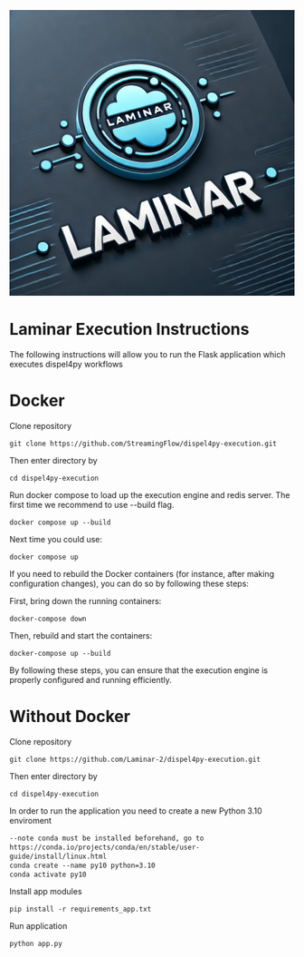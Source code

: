 ![Laminar Logo](logo.webp)
# Laminar Execution Instructions

The following instructions will allow you to run the Flask application which executes dispel4py workflows 

# Docker
Clone repository 
```
git clone https://github.com/StreamingFlow/dispel4py-execution.git
```
Then enter directory by
```
cd dispel4py-execution 
```

Run docker compose to load up the execution engine and redis server. The first time we recommend to use --build flag.
```
docker compose up --build
```
Next time you could use:
```
docker compose up
```

If you need to rebuild the Docker containers (for instance, after making configuration changes), you can do so by following these steps:

First, bring down the running containers:
```
docker-compose down
```
Then, rebuild and start the containers:
```
docker-compose up --build
```
By following these steps, you can ensure that the execution engine is properly configured and running efficiently.


# Without Docker

Clone repository 
```
git clone https://github.com/Laminar-2/dispel4py-execution.git
```
Then enter directory by
```
cd dispel4py-execution 
```
In order to run the application you need to create a new Python 3.10 enviroment
```
--note conda must be installed beforehand, go to https://conda.io/projects/conda/en/stable/user-guide/install/linux.html
conda create --name py10 python=3.10
conda activate py10
```
Install app modules
```
pip install -r requirements_app.txt
```
Run application
```
python app.py
```
